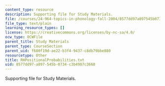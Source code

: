 ```yaml
---
content_type: resource
description: Supporting file for Study Materials.
file: /courses/24-964-topics-in-phonology-fall-2004/8577dd97a897545b0734c3b4987c3660_RHPositionalProbabilities.txt
file_type: text/plain
learning_resource_types: []
license: https://creativecommons.org/licenses/by-nc-sa/4.0/
ocw_type: OCWFile
parent_title: Study Materials
parent_type: CourseSection
parent_uid: f600f19d-ae22-b3f4-9437-c8db79bbe880
resourcetype: Other
title: RHPositionalProbabilities.txt
uid: 8577dd97-a897-545b-0734-c3b4987c3660
---
```

Supporting file for Study Materials.